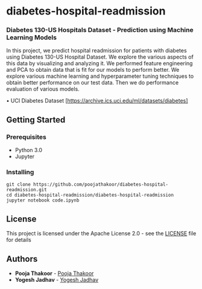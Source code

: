 # diabetes-hospital-readmission

### Diabetes 130-US Hospitals Dataset - Prediction using Machine Learning Models

In this project, we predict hospital readmission for patients
with diabetes using Diabetes 130-US Hospital Dataset. We
explore the various aspects of this data by visualizing and
analyzing it. We performed feature engineering and PCA to
obtain data that is fit for our models to perform better. We
explore various machine learning and hyperparameter tuning
techniques to obtain better performance on our test data.
Then we do performance evaluation of various models.

• UCI Diabetes Dataset [https://archive.ics.uci.edu/ml/datasets/diabetes] 

## Getting Started


### Prerequisites

* Python 3.0 
* Jupyter

### Installing

    git clone https://github.com/poojathakoor/diabetes-hospital-readmission.git
    cd diabetes-hospital-readmission/diabetes-hospital-readmission
    jupyter notebook code.ipynb

## License

This project is licensed under the Apache License 2.0 - see the [LICENSE](LICENSE) file for details

## Authors

* **Pooja Thakoor** - [Pooja Thakoor](https://github.com/poojathakoor)
* **Yogesh Jadhav** - [Yogesh Jadhav](https://github.com/yogeshjadhav7)
